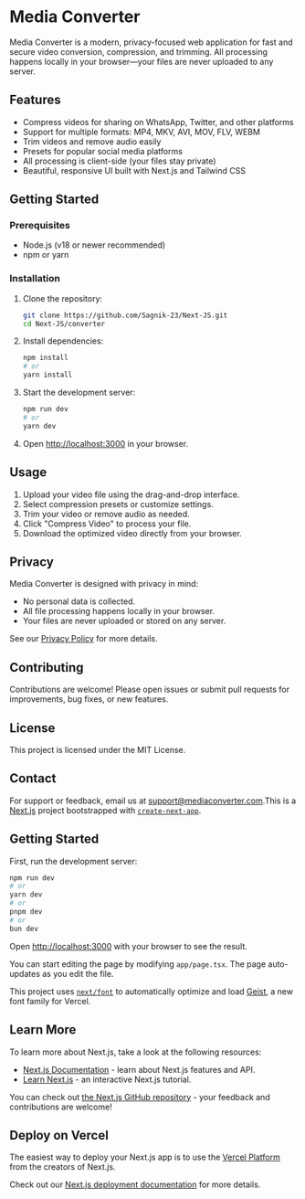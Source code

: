 # Media Converter

Media Converter is a modern, privacy-focused web application for fast and secure video conversion, compression, and trimming. All processing happens locally in your browser—your files are never uploaded to any server.

## Features

- Compress videos for sharing on WhatsApp, Twitter, and other platforms
- Support for multiple formats: MP4, MKV, AVI, MOV, FLV, WEBM
- Trim videos and remove audio easily
- Presets for popular social media platforms
- All processing is client-side (your files stay private)
- Beautiful, responsive UI built with Next.js and Tailwind CSS

## Getting Started

### Prerequisites

- Node.js (v18 or newer recommended)
- npm or yarn

### Installation

1. Clone the repository:
   ```bash
   git clone https://github.com/Sagnik-23/Next-JS.git
   cd Next-JS/converter
   ```
2. Install dependencies:
   ```bash
   npm install
   # or
   yarn install
   ```
3. Start the development server:
   ```bash
   npm run dev
   # or
   yarn dev
   ```
4. Open [http://localhost:3000](http://localhost:3000) in your browser.

## Usage

1. Upload your video file using the drag-and-drop interface.
2. Select compression presets or customize settings.
3. Trim your video or remove audio as needed.
4. Click "Compress Video" to process your file.
5. Download the optimized video directly from your browser.

## Privacy

Media Converter is designed with privacy in mind:

- No personal data is collected.
- All file processing happens locally in your browser.
- Your files are never uploaded or stored on any server.

See our [Privacy Policy](./privacy-policy/page.tsx) for more details.

## Contributing

Contributions are welcome! Please open issues or submit pull requests for improvements, bug fixes, or new features.

## License

This project is licensed under the MIT License.

## Contact

For support or feedback, email us at [support@mediaconverter.com](mailto:support@mediaconverter.com).This is a [Next.js](https://nextjs.org) project bootstrapped with [`create-next-app`](https://nextjs.org/docs/app/api-reference/cli/create-next-app).

## Getting Started

First, run the development server:

```bash
npm run dev
# or
yarn dev
# or
pnpm dev
# or
bun dev
```

Open [http://localhost:3000](http://localhost:3000) with your browser to see the result.

You can start editing the page by modifying `app/page.tsx`. The page auto-updates as you edit the file.

This project uses [`next/font`](https://nextjs.org/docs/app/building-your-application/optimizing/fonts) to automatically optimize and load [Geist](https://vercel.com/font), a new font family for Vercel.

## Learn More

To learn more about Next.js, take a look at the following resources:

- [Next.js Documentation](https://nextjs.org/docs) - learn about Next.js features and API.
- [Learn Next.js](https://nextjs.org/learn) - an interactive Next.js tutorial.

You can check out [the Next.js GitHub repository](https://github.com/vercel/next.js) - your feedback and contributions are welcome!

## Deploy on Vercel

The easiest way to deploy your Next.js app is to use the [Vercel Platform](https://vercel.com/new?utm_medium=default-template&filter=next.js&utm_source=create-next-app&utm_campaign=create-next-app-readme) from the creators of Next.js.

Check out our [Next.js deployment documentation](https://nextjs.org/docs/app/building-your-application/deploying) for more details.

